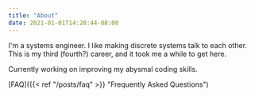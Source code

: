 ```yaml
---
title: "About"
date: 2021-01-01T14:28:44-08:00
---
```


I'm a systems engineer. I like making discrete systems talk to each other. This is my third (fourth?) career, and it took me a while to get here. 

Currently working on improving my abysmal coding skills.

[FAQ]({{< ref "/posts/faq" >}} "Frequently Asked Questions")

